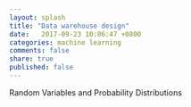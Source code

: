 ```yaml
---
layout: splash
title: "Data warehouse design"
date:   2017-09-23 10:06:47 +0800
categories: machine learning
comments: false
share: true
published: false
---
```


Random Variables and Probability Distributions